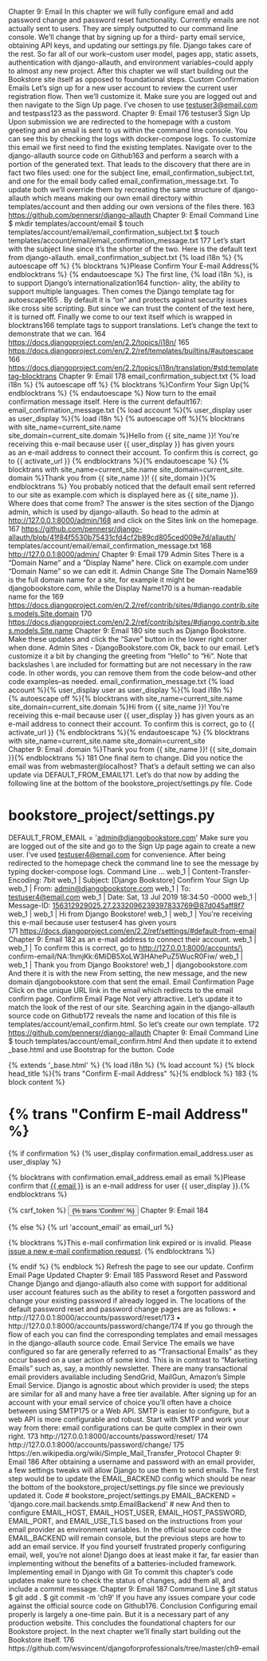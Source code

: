 Chapter 9: Email
In this chapter we will fully configure email and add password change and password
reset functionality. Currently emails are not actually sent to users. They are simply
outputted to our command line console. We’ll change that by signing up for a third-
party email service, obtaining API keys, and updating our settings.py file. Django
takes care of the rest.
So far all of our work–custom user model, pages app, static assets, authentication with
django-allauth, and environment variables–could apply to almost any new project.
After this chapter we will start building out the Bookstore site itself as opposed to
foundational steps.
Custom Confirmation Emails
Let’s sign up for a new user account to review the current user registration flow. Then
we’ll customize it. Make sure you are logged out and then navigate to the Sign Up page.
I’ve chosen to use testuser3@email.com and testpass123 as the password.
Chapter 9: Email
 176
testuser3 Sign Up
Upon submission we are redirected to the homepage with a custom greeting and an
email is sent to us within the command line console. You can see this by checking the
logs with docker-compose logs.
To customize this email we first need to find the existing templates. Navigate over to
the django-allauth source code on Github163 and perform a search with a portion of
the generated text. That leads to the discovery that there are in fact two files used:
one for the subject line, email_confirmation_subject.txt, and one for the email body
called email_confirmation_message.txt.
To update both we’ll override them by recreating the same structure of django-allauth
which means making our own email directory within templates/account and then
adding our own versions of the files there.
163 https://github.com/pennersr/django-allauth
Chapter 9: Email
Command Line
$ mkdir templates/account/email
$ touch templates/account/email/email_confirmation_subject.txt
$ touch templates/account/email/email_confirmation_message.txt
177
Let’s start with the subject line since it’s the shorter of the two. Here is the default
text from django-allauth.
email_confirmation_subject.txt
{% load i18n %}
{% autoescape off %}
{% blocktrans %}Please Confirm Your E-mail Address{% endblocktrans %}
{% endautoescape %}
The first line, {% load i18n %}, is to support Django’s internationalization164 function-
ality, the ability to support multiple languages. Then comes the Django template tag
for autoescape165 . By default it is “on” and protects against security issues like cross
site scripting. But since we can trust the content of the text here, it is turned off.
Finally we come to our text itself which is wrapped in blocktrans166 template tags to
support translations. Let’s change the text to demonstrate that we can.
164 https://docs.djangoproject.com/en/2.2/topics/i18n/
165 https://docs.djangoproject.com/en/2.2/ref/templates/builtins/#autoescape
166 https://docs.djangoproject.com/en/2.2/topics/i18n/translation/#std:templatetag-blocktrans
Chapter 9: Email
 178
email_confirmation_subject.txt
{% load i18n %}
{% autoescape off %}
{% blocktrans %}Confirm Your Sign Up{% endblocktrans %}
{% endautoescape %}
Now turn to the email confirmation message itself. Here is the current default167:
email_confirmation_message.txt
{% load account %}{% user_display user as user_display %}{% load i18n %}
{% autoescape off %}{% blocktrans with site_name=current_site.name\
site_domain=current_site.domain %}Hello from {{ site_name }}!
You're receiving this e-mail because user {{ user_display }} has given yours\
as an e-mail address to connect their account.
To confirm this is correct, go to {{ activate_url }}
{% endblocktrans %}{% endautoescape %}
{% blocktrans with site_name=current_site.name site_domain=current_site.\
domain %}Thank you from {{ site_name }}!
{{ site_domain }}{% endblocktrans %}
You probably noticed that the default email sent referred to our site as example.com
which is displayed here as {{ site_name }}. Where does that come from? The answer
is the sites section of the Django admin, which is used by django-allauth. So head
to the admin at http://127.0.0.1:8000/admin/168 and click on the Sites link on the
homepage.
167 https://github.com/pennersr/django-allauth/blob/41f84f5530b75431cfd4cf2b89cd805ced009e7d/allauth/
templates/account/email/email_confirmation_message.txt
168 http://127.0.0.1:8000/admin/
Chapter 9: Email
 179
Admin Sites
There is a “Domain Name” and a “Display Name” here. Click on example.com under
“Domain Name” so we can edit it.
Admin Change Site
The Domain Name169 is the full domain name for a site, for example it might be
djangobookstore.com, while the Display Name170 is a human-readable name for the
169 https://docs.djangoproject.com/en/2.2/ref/contrib/sites/#django.contrib.sites.models.Site.domain
170 https://docs.djangoproject.com/en/2.2/ref/contrib/sites/#django.contrib.sites.models.Site.name
Chapter 9: Email
 180
site such as Django Bookstore.
Make these updates and click the “Save” button in the lower right corner when done.
Admin Sites - DjangoBookstore.com
Ok, back to our email. Let’s customize it a bit by changing the greeting from “Hello”
to “Hi”. Note that backslashes \ are included for formatting but are not necessary in
the raw code. In other words, you can remove them from the code below–and other
code examples–as needed.
email_confirmation_message.txt
{% load account %}{% user_display user as user_display %}{% load i18n %}\
{% autoescape off %}{% blocktrans with site_name=current_site.name
site_domain=current_site.domain %}Hi from {{ site_name }}!
You're receiving this e-mail because user {{ user_display }} has given
yours as an e-mail address to connect their account.
To confirm this is correct, go to {{ activate_url }}
{% endblocktrans %}{% endautoescape %}
{% blocktrans with site_name=current_site.name site_domain=current_site\
Chapter 9: Email
.domain %}Thank you from {{ site_name }}!
{{ site_domain }}{% endblocktrans %}
181
One final item to change. Did you notice the email was from webmaster@localhost?
That’s a default setting we can also update via DEFAULT_FROM_EMAIL171. Let’s do
that now by adding the following line at the bottom of the bookstore_project/settings.py
file.
Code
# bookstore_project/settings.py
DEFAULT_FROM_EMAIL = 'admin@djangobookstore.com'
Make sure you are logged out of the site and go to the Sign Up page again to create
a new user. I’ve used testuser4@email.com for convenience. After being redirected to
the homepage check the command line to see the message by typing docker-compose
logs.
Command Line
...
web_1
 | Content-Transfer-Encoding: 7bit
web_1
 | Subject: [Django Bookstore] Confirm Your Sign Up
web_1
 | From: admin@djangobookstore.com
web_1
 | To: testuser4@email.com
web_1
 | Date: Sat, 13 Jul 2019 18:34:50 -0000
web_1
 | Message-ID: <156312929025.27.2332096239397833769@87d045aff8f7>
web_1
 |
web_1
 | Hi from Django Bookstore!
web_1
 |
web_1
 | You're receiving this e-mail because user testuser4 has given yours\
171 https://docs.djangoproject.com/en/2.2/ref/settings/#default-from-email
Chapter 9: Email
 182
as an e-mail address to connect their account.
web_1
 |
web_1
 | To confirm this is correct, go to http://127.0.0.1:8000/accounts/\
confirm-email/NA:1hmjKk:6MiDB5XoLW3HAhePuZ5WucR0Fiw/
web_1
 |
web_1
 | Thank you from Django Bookstore!
web_1
 | djangobookstore.com
And there it is with the new From setting, the new message, and the new domain
djangobookstore.com that sent the email.
Email Confirmation Page
Click on the unique URL link in the email which redirects to the email confirm page.
Confirm Email Page
Not very attractive. Let’s update it to match the look of the rest of our site. Searching
again in the django-allauth source code on Github172 reveals the name and location of
this file is templates/account/email_confirm.html. So let’s create our own template.
172 https://github.com/pennersr/django-allauth
Chapter 9: Email
Command Line
$ touch templates/account/email_confirm.html
And then update it to extend _base.html and use Bootstrap for the button.
Code
<!-- templates/account/email_confirm.html -->
{% extends '_base.html' %}
{% load i18n %}
{% load account %}
{% block head_title %}{% trans "Confirm E-mail Address" %}{% endblock %}
183
{% block content %}
<h1>{% trans "Confirm E-mail Address" %}</h1>
{% if confirmation %}
{% user_display confirmation.email_address.user as user_display %}
<p>{% blocktrans with confirmation.email_address.email as email %}Please confirm
that <a href="mailto:{{ email }}">{{ email }}</a> is an e-mail address for user
{{ user_display }}.{% endblocktrans %}</p>
<form method="post" action="{% url 'account_confirm_email' confirmation.key %}">
{% csrf_token %}
<button class="btn btn-primary" type="submit">{% trans 'Confirm' %}</button>
Chapter 9: Email
 184
</form>
{% else %}
{% url 'account_email' as email_url %}
<p>{% blocktrans %}This e-mail confirmation link expired or is invalid. Please
<a href="{{ email_url }}">issue a new e-mail confirmation request</a>.
{% endblocktrans %}</p>
{% endif %}
{% endblock %}
Refresh the page to see our update.
Confirm Email Page Updated
Chapter 9: Email
 185
Password Reset and Password Change
Django and django-allauth also come with support for additional user account
features such as the ability to reset a forgotten password and change your existing
password if already logged in.
The locations of the default password reset and password change pages are as follows:
• http://127.0.0.1:8000/accounts/password/reset/173
• http://127.0.0.1:8000/accounts/password/change/174
If you go through the flow of each you can find the corresponding templates and email
messages in the django-allauth source code.
Email Service
The emails we have configured so far are generally referred to as “Transactional
Emails” as they occur based on a user action of some kind. This is in contrast to
“Marketing Emails” such as, say, a monthly newsletter.
There are many transactional email providers available including SendGrid, MailGun,
Amazon’s Simple Email Service. Django is agnostic about which provider is used; the
steps are similar for all and many have a free tier available.
After signing up for an account with your email service of choice you’ll often have a
choice between using SMTP175 or a Web API. SMTP is easier to configure, but a web
API is more configurable and robust. Start with SMTP and work your way from there:
email configurations can be quite complex in their own right.
173 http://127.0.0.1:8000/accounts/password/reset/
174 http://127.0.0.1:8000/accounts/password/change/
175 https://en.wikipedia.org/wiki/Simple_Mail_Transfer_Protocol
Chapter 9: Email
 186
After obtaining a username and password with an email provider, a few settings
tweaks will allow Django to use them to send emails.
The first step would be to update the EMAIL_BACKEND config which should be near the
bottom of the bookstore_project/settings.py file since we previously updated it.
Code
# bookstore_project/settings.py
EMAIL_BACKEND = 'django.core.mail.backends.smtp.EmailBackend' # new
And then to configure EMAIL_HOST, EMAIL_HOST_USER, EMAIL_HOST_PASSWORD, EMAIL_PORT,
and EMAIL_USE_TLS based on the instructions from your email provider as environment
variables.
In the official source code the EMAIL_BACKEND will remain console, but the previous
steps are how to add an email service. If you find yourself frustrated properly
configuring email, well, you’re not alone! Django does at least make it far, far easier
than implementing without the benefits of a batteries-included framework.
Implementing email in Django with
Git
To commit this chapter’s code updates make sure to check the status of changes, add
them all, and include a commit message.
Chapter 9: Email
 187
Command Line
$ git status
$ git add .
$ git commit -m 'ch9'
If you have any issues compare your code against the official source code on Github176.
Conclusion
Configuring email properly is largely a one-time pain. But it is a necessary part of
any production website. This concludes the foundational chapters for our Bookstore
project. In the next chapter we’ll finally start building out the Bookstore itself.
176 https://github.com/wsvincent/djangoforprofessionals/tree/master/ch9-email